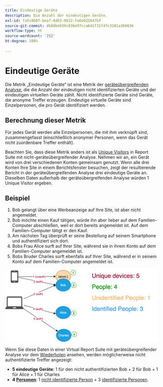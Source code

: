 ```yaml
---
title: Eindeutige Geräte
description: Die Anzahl der eindeutigen Geräte.
exl-id: fa5c860f-bea7-4d03-9632-fa6e025647bf
source-git-commit: db88bd439c036e97cca641f31f4fc3101a368636
workflow-type: ht
source-wordcount: '252'
ht-degree: 100%

---
```


# Eindeutige Geräte

Die Metrik „Eindeutige Geräte“ ist eine Metrik der [geräteübergreifenden Analyse](../cda/overview.md), die die Anzahl der eindeutigen nicht identifizierten Geräte und der eindeutigen virtuellen Geräte zählt. Nicht identifizierte Geräte sind Geräte, die anonyme Treffer erzeugen. Eindeutige virtuelle Geräte sind Einzelpersonen, die pro Gerät identifiziert werden.

## Berechnung dieser Metrik

Für jedes Gerät werden alle Einzelpersonen, die mit ihm verknüpft sind, zusammengefasst (einschließlich anonymer Personen, wenn das Gerät nicht zuordenbare Treffer enthält).

Beachten Sie, dass diese Metrik anders ist als [Unique Visitors](unique-visitors.md) in Report Suite mit nicht-geräteübergreifender Analyse. Nehmen wir an, ein Gerät wird von drei verschiedenen Konten gemeinsam genutzt. Wenn alle drei Konten Ihre Site in einem Berichtsfenster besuchen, zeigt der resultierende Bericht in der geräteübergreifenden Analyse drei eindeutige Geräte an. Dieselben Daten außerhalb der geräteübergreifenden Analyse würden 1 Unique Visitor ergeben.

## Beispiel

1. Bob gelangt über eine Werbeanzeige auf Ihre Site, ist aber nicht angemeldet.
1. Bob möchte einen Kauf tätigen, würde ihn aber lieber auf dem Familien-Computer abschließen, weil er dort bereits angemeldet ist. Auf dem Familien-Computer tätigt er den Kauf.
1. Am nächsten Tag überprüft er seine Bestellung auf seinem Smartphone und authentifiziert sich dort.
1. Bobs Frau Alice surft auf Ihrer Site, während sie in ihrem Konto auf dem Familien-Computer angemeldet ist.
1. Bobs Bruder Charles surft ebenfalls auf Ihrer Site, während er in seinem Konto auf dem Familien-Computer angemeldet ist.

![Anzahl eindeutiger Geräte](/help/components/metrics/assets/Unique_Devices_Count.png)

Wenn Sie diese Daten in einer Virtual Report Suite mit geräteübergreifender Analyse vor dem [Wiederholen](/help/components/cda/replay.md) ansehen, werden möglicherweise nicht authentifizierte Treffer angezeigt:

* **5 eindeutige Geräte**: 1 für den nicht authentifizierten Bob + 2 für Bob + 1 für Alice + 1 für Charles
* **4 [Personen](people.md)**: 1 [nicht identifizierte Person](unidentified-people.md) + 3 [identifizierte Personen](identified-people.md).
